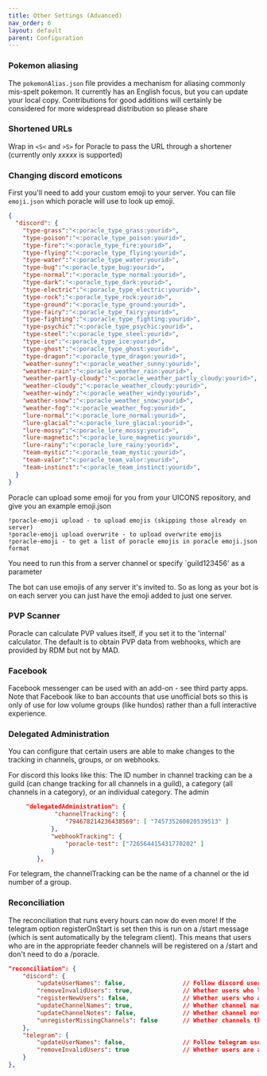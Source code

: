 ```yaml
---
title: Other Settings (Advanced)
nav_order: 6
layout: default
parent: Configuration
---
```

### Pokemon aliasing

The `pokemonAlias.json` file provides a mechanism for aliasing commonly mis-spelt pokemon.
It currently has an English focus, but you can update your local copy.  Contributions for
good additions will certainly be considered for more widespread distribution so please
share

### Shortened URLs

Wrap in `<S<` and `>S>` for Poracle to pass the URL through a shortener
(currently only *xxxxx* is supported)

### Changing discord emoticons

First you'll need to add your custom emoji to your server. You can file `emoji.json` which
poracle will use to look up emoji.  

```json
{
  "discord": {
    "type-grass":"<:poracle_type_grass:yourid>",
    "type-poison":"<:poracle_type_poison:yourid>",
    "type-fire":"<:poracle_type_fire:yourid>",
    "type-flying":"<:poracle_type_flying:yourid>",
    "type-water":"<:poracle_type_water:yourid>",
    "type-bug":"<:poracle_type_bug:yourid>",
    "type-normal":"<:poracle_type_normal:yourid>",
    "type-dark":"<:poracle_type_dark:yourid>",
    "type-electric":"<:poracle_type_electric:yourid>",
    "type-rock":"<:poracle_type_rock:yourid>",
    "type-ground":"<:poracle_type_ground:yourid>",
    "type-fairy":"<:poracle_type_fairy:yourid>",
    "type-fighting":"<:poracle_type_fighting:yourid>",
    "type-psychic":"<:poracle_type_psychic:yourid>",
    "type-steel":"<:poracle_type_steel:yourid>",
    "type-ice":"<:poracle_type_ice:yourid>",
    "type-ghost":"<:poracle_type_ghost:yourid>",
    "type-dragon":"<:poracle_type_dragon:yourid>",
    "weather-sunny":"<:poracle_weather_sunny:yourid>",
    "weather-rain":"<:poracle_weather_rain:yourid>",
    "weather-partly-cloudy":"<:poracle_weather_partly_cloudy:yourid>",
    "weather-cloudy":"<:poracle_weather_cloudy:yourid>",
    "weather-windy":"<:poracle_weather_windy:yourid>",
    "weather-snow":"<:poracle_weather_snow:yourid>",
    "weather-fog":"<:poracle_weather_fog:yourid>",
    "lure-normal":"<:poracle_lure_normal:yourid>",
    "lure-glacial":"<:poracle_lure_glacial:yourid>",
    "lure-mossy":"<:poracle_lure_mossy:yourid>",
    "lure-magnetic":"<:poracle_lure_magnetic:yourid>",
    "lure-rainy":"<:poracle_lure_rainy:yourid>",
    "team-mystic":"<:poracle_team_mystic:yourid>",
    "team-valor":"<:poracle_team_valor:yourid>",
    "team-instinct":"<:poracle_team_instinct:yourid>",
  }
}

```

Poracle can upload some emoji for you from your UICONS repository, and give you an example
emoji.json

```
!poracle-emoji upload - to upload emojis (skipping those already on server)
!poracle-emoji upload overwrite - to upload overwrite emojis
!poracle-emoji - to get a list of poracle emojis in poracle emoji.json format
```

You need to run this from a server channel or specify `guild123456' as a parameter

The bot can use emojis of any server it's invited to. So as long as your bot is on each server you can just have the emoji added to just one server.

### PVP Scanner

Poracle can calculate PVP values itself, if you set it to the 'internal' calculator. The default
is to obtain PVP data from webhooks, which are provided by RDM but not by MAD.

### Facebook

Facebook messenger can be used with an add-on - see third party apps.  Note that Facebook like to ban
accounts that use unofficial bots so this is only of use for low volume groups (like hundos) rather than
a full interactive experience.

### Delegated Administration

You can configure that certain users are able to make changes to the tracking in channels, groups, or on webhooks.

For discord this looks like this:  The ID number in channel tracking can be a guild (can change tracking for all channels in a guild), a category (all channels in a category), or an individual category.
The admin

```json
     "delegatedAdministration": {
             "channelTracking": {
                "794678214236438569": [ "745735260020539513" ]
            },
            "webhookTracking": {
                "poracle-test": ["726564415431770202" ]
            }
        },
```
For telegram, the channelTracking can be the name of a channel or the id number of a group.

### Reconciliation

The reconciliation that runs every <n> hours can now do even more!
If the telegram option registerOnStart is set then this is run on a /start message (which is sent automatically by the telegram client). This means that users who are in the appropriate feeder channels will be registered on a /start and don't need to do a /poracle.

```json
"reconciliation": {
    "discord": {
        "updateUserNames": false,                // Follow discord username changes
        "removeInvalidUsers": true,              // Whether users who lose roles should be de-registered
        "registerNewUsers": false,               // Whether users who are granted roles are auto-registered
        "updateChannelNames": true,              // Whether channel names are kept in sync
        "updateChannelNotes": false,             // Whether channel notes are updated to contain guild name / category
        "unregisterMissingChannels": false       // Whether channels that are deleted from discord are removed from database
    },
    "telegram": {
        "updateUserNames": false,                // Follow telegram username changes
        "removeInvalidUsers": true               // Whether users are automatically removed
    }
},
```
